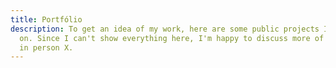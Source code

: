 ```yaml
---
title: Portfólio
description: To get an idea of my work, here are some public projects I worked
  on. Since I can't show everything here, I'm happy to discuss more of my work
  in person X.
---
```


